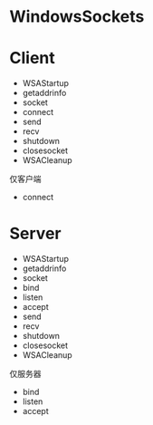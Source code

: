 # WindowsSockets

# Client
- WSAStartup
- getaddrinfo
- socket
- connect
- send
- recv
- shutdown
- closesocket
- WSACleanup

仅客户端
- connect

# Server
- WSAStartup
- getaddrinfo
- socket
- bind
- listen
- accept
- send
- recv
- shutdown
- closesocket
- WSACleanup

仅服务器
- bind
- listen
- accept